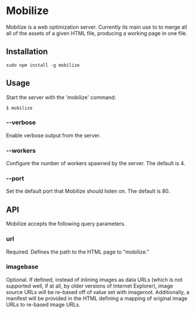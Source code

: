 # Mobilize

Mobilize is a web optimization server. Currently its main use to to merge all
all of the assets of a given HTML file, producing a working page in one file.

## Installation

    sudo npm install -g mobilize

## Usage

Start the server with the 'mobilize' command:

    $ mobilize

### --verbose

Enable verbose output from the server.

### --workers

Configure the number of workers spawned by the server. The default is 4.

### --port

Set the default port that Mobilize should listen on. The default is 80.

## API

Mobilize accepts the following query parameters.

### url

Required. Defines the path to the HTML page to "mobilize."

### imagebase

Optional. If defined, instead of inlining images as data URLs (which is not
supported well, if at all, by older versions of Internet Explorer), image
source URLs will be re-based off of value set with imageroot. Additionally,
a manifest will be provided in the HTML defining a mapping of original
image URLs to re-based image URLs.
